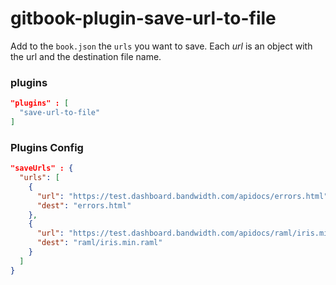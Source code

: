 # gitbook-plugin-save-url-to-file

Add to the `book.json` the `urls` you want to save. Each _url_ is an object with the url and the destination file name.

### plugins

```json
"plugins" : [
  "save-url-to-file"
]
```

### Plugins Config

```json
"saveUrls" : {
  "urls": [
    {
      "url": "https://test.dashboard.bandwidth.com/apidocs/errors.html",
      "dest": "errors.html"
    },
    {
      "url": "https://test.dashboard.bandwidth.com/apidocs/raml/iris.min.raml",
      "dest": "raml/iris.min.raml"
    }
  ]
}
```